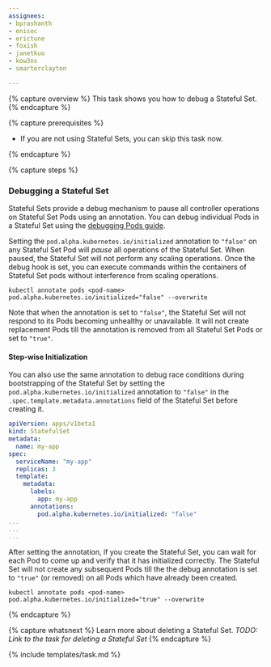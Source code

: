 ```yaml
---
assignees:
- bprashanth
- enisoc
- erictune
- foxish
- janetkuo
- kow3ns
- smarterclayton

---
```


{% capture overview %}
This task shows you how to debug a Stateful Set.
{% endcapture %}

{% capture prerequisites %}

* If you are not using Stateful Sets, you can skip this task now. 

{% endcapture %}

{% capture steps %}

### Debugging a Stateful Set

Stateful Sets provide a debug mechanism to pause all controller operations on Stateful Set Pods using an annotation. You can debug individual Pods in a Stateful Set using the [debugging Pods guide](docs/user-guide/debugging-pods-and-replication-controllers/#debugging-pods).

Setting the `pod.alpha.kubernetes.io/initialized` annotation to `"false"` on any Stateful Set Pod will *pause* all operations of the Stateful Set. When paused, the Stateful Set will not perform any scaling operations. Once the debug hook is set, you can execute commands within the containers of Stateful Set pods without interference from scaling operations.

```shell
kubectl annotate pods <pod-name> pod.alpha.kubernetes.io/initialized="false" --overwrite
```

Note that when the annotation is set to `"false"`, the Stateful Set will not respond to its Pods becoming unhealthy or unavailable. It will not create replacement Pods till the annotation is removed from all Stateful Set Pods or set to `"true"`.

#### Step-wise Initialization

You can also use the same annotation to debug race conditions during bootstrapping of the Stateful Set by setting the `pod.alpha.kubernetes.io/initialized` annotation to `"false"` in the `.spec.template.metadata.annotations` field of the Stateful Set before creating it. 

```yaml
apiVersion: apps/v1beta1
kind: StatefulSet
metadata:
  name: my-app
spec:
  serviceName: "my-app"
  replicas: 3
  template:
    metadata:
      labels:
        app: my-app
      annotations:
        pod.alpha.kubernetes.io/initialized: "false"
...
...
... 

```

After setting the annotation, if you create the Stateful Set, you can wait for each Pod to come up and verify that it has initialized correctly. The Stateful Set will not create any subsequent Pods till the the debug annotation is set to `"true"` (or removed) on all Pods which have already been created.
 
```shell
kubectl annotate pods <pod-name> pod.alpha.kubernetes.io/initialized="true" --overwrite
```

{% endcapture %}

{% capture whatsnext %}
Learn more about deleting a Stateful Set. *TODO: Link to the task for deleting a Stateful Set*
{% endcapture %}

{% include templates/task.md %}
